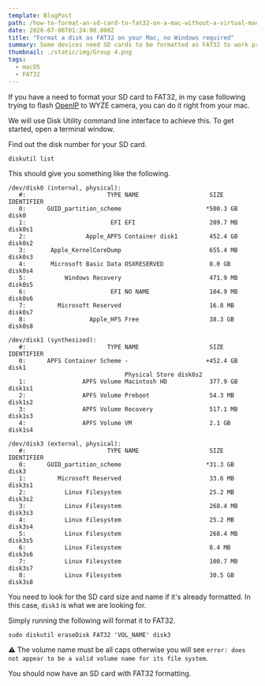 ```yaml
---
template: BlogPost
path: /how-to-format-an-sd-card-to-fat32-on-a-mac-without-a-virtual-machine
date: 2020-07-06T01:24:00.000Z
title: "Format a disk as FAT32 on your Mac, no Windows required"
summary: Some devices need SD cards to be formatted as FAT32 to work properly. It's easy to do on Windows but not as straight forward in macOS.
thumbnail: ./static/img/Group 4.png
tags:
  - macOS
  - FAT32
---
```


If you have a need to format your SD card to FAT32, in my case following trying to flash [OpenIP](https://github.com/openipcamera/openipc-firmware) to WYZE camera, you can do it right from your mac.

We will use Disk Utility command line interface to achieve this. To get started, open a terminal window.

Find out the disk number for your SD card.

```
diskutil list
```

This should give you something like the following.

```
/dev/disk0 (internal, physical):
   #:                       TYPE NAME                    SIZE       IDENTIFIER
   0:      GUID_partition_scheme                        *500.3 GB   disk0
   1:                        EFI EFI                     209.7 MB   disk0s1
   2:                 Apple_APFS Container disk1         452.4 GB   disk0s2
   3:       Apple_KernelCoreDump                         655.4 MB   disk0s3
   4:       Microsoft Basic Data OSXRESERVED             8.0 GB     disk0s4
   5:           Windows Recovery                         471.9 MB   disk0s5
   6:                        EFI NO NAME                 104.9 MB   disk0s6
   7:         Microsoft Reserved                         16.8 MB    disk0s7
   8:                  Apple_HFS Free                    38.3 GB    disk0s8

/dev/disk1 (synthesized):
   #:                       TYPE NAME                    SIZE       IDENTIFIER
   0:      APFS Container Scheme -                      +452.4 GB   disk1
                                 Physical Store disk0s2
   1:                APFS Volume Macintosh HD            377.9 GB   disk1s1
   2:                APFS Volume Preboot                 54.3 MB    disk1s2
   3:                APFS Volume Recovery                517.1 MB   disk1s3
   4:                APFS Volume VM                      2.1 GB     disk1s4

/dev/disk3 (external, physical):
   #:                       TYPE NAME                    SIZE       IDENTIFIER
   0:      GUID_partition_scheme                        *31.3 GB    disk3
   1:         Microsoft Reserved                         33.6 MB    disk3s1
   2:           Linux Filesystem                         25.2 MB    disk3s2
   3:           Linux Filesystem                         268.4 MB   disk3s3
   4:           Linux Filesystem                         25.2 MB    disk3s4
   5:           Linux Filesystem                         268.4 MB   disk3s5
   6:           Linux Filesystem                         8.4 MB     disk3s6
   7:           Linux Filesystem                         100.7 MB   disk3s7
   8:           Linux Filesystem                         30.5 GB    disk3s8
```

You need to look for the SD card size and name if it's already formatted. In this case, `disk3` is what we are looking for.

Simply running the following will format it to FAT32.

`sudo diskutil eraseDisk FAT32 'VOL_NAME' disk3`

⚠️ The volume name must be all caps otherwise you will see `error: does not appear to be a valid volume name for its file system`.

You should now have an SD card with FAT32 formatting.

